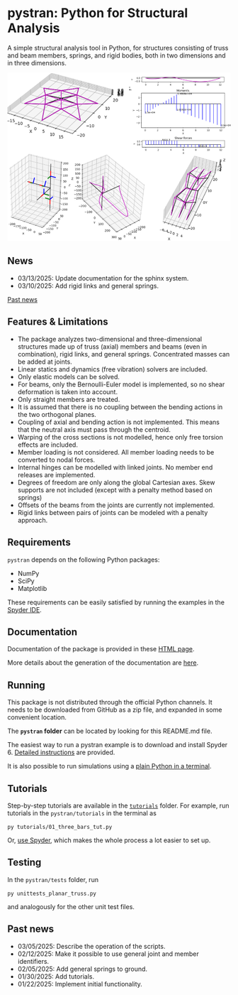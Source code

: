 # pystran: Python for Structural Analysis

A simple structural analysis tool in Python, for structures consisting of truss
and beam members, springs, and rigid bodies, both in two dimensions and in three dimensions.


![Alt pystran capabilities in graphic abstract](docs/splash.png)

## News

- 03/13/2025: Update documentation for the sphinx system.
- 03/10/2025: Add rigid links and general springs.


[Past news](#past-news)

## Features & Limitations


- The package analyzes two-dimensional and three-dimensional structures made up
  of truss (axial) members and beams (even in combination), rigid links, and
  general springs. Concentrated masses can be added at joints.
- Linear statics and dynamics (free vibration) solvers are included.
- Only elastic models can be solved.
- For beams, only the Bernoulli-Euler model is implemented, so no shear
  deformation is taken into account.
- Only straight members are treated.
- It is assumed that there is no coupling between the bending actions in the
  two orthogonal planes.
- Coupling of axial and bending action is not implemented. This means that the
  neutral axis must pass through the centroid.
- Warping of the cross sections is not modelled, hence only free torsion
  effects are included.
- Member loading is not considered. All member loading needs to be converted to
  nodal forces.
- Internal hinges can be modelled with linked joints. No member end releases
  are implemented.
- Degrees of freedom are only along the global Cartesian axes. Skew supports
  are not included (except with a penalty method based on springs)
- Offsets of the beams from the joints are currently not implemented.
- Rigid links between pairs of joints can be modeled with a penalty approach.


## Requirements

`pystran` depends on the following Python packages: 
- NumPy
- SciPy
- Matplotlib

These requirements can be easily satisfied by running the examples in the [Spyder IDE](docs/spyder/spyder.md).

## Documentation

Documentation of the package is provided in these [HTML page](https://petrkryslucsd.github.io/pystran).

More details about the generation of the documentation are [here](docs/make_docs.md).

## Running

This package is not distributed through the official Python channels.
It needs to be downloaded from GitHub as a zip file, and expanded in some convenient location. 

The __`pystran` folder__ can be located by looking for this README.md file.

The easiest way to run a pystran example is to download and install Spyder 6.
[Detailed instructions](docs/spyder/spyder.md) are provided. 

It is also possible to run simulations using a [plain Python in a terminal](docs/terminal/terminal.md).


## Tutorials

Step-by-step tutorials are available in the [`tutorials`](./tutorials) folder. 
For example, run tutorials in the `pystran/tutorials` in the terminal  as 
```
py tutorials/01_three_bars_tut.py
```

Or, [use Spyder](docs/spyder/spyder.md), which makes the whole process a lot easier to set up.


## Testing

In the `pystran/tests` folder, run 
```
py unittests_planar_truss.py 
```
and analogously for the other unit test files.

## <a name="past-news"></a>Past news

- 03/05/2025: Describe the operation of the scripts.
- 02/12/2025: Make it possible to use general joint and member identifiers.
- 02/05/2025: Add general springs to ground.
- 01/30/2025: Add tutorials.
- 01/22/2025: Implement initial functionality. 
